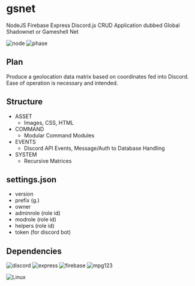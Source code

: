 # gsnet
NodeJS Firebase Express Discord.js CRUD Application dubbed Global Shadownet or Gameshell Net

![node](https://img.shields.io/badge/Node-v10.19.0-yellowgreen?logo=node.js&style=plastic)
![phase](https://img.shields.io/badge/Phase-Active%20Development-important?logo=atom&style=plastic)

## Plan
Produce a geolocation data matrix based on coordinates fed into Discord. Ease of operation is necessary and intended.

## Structure
* ASSET
  * Images, CSS, HTML
* COMMAND
  * Modular Command Modules
* EVENTS
  * Discord API Events, Message/Auth to Database Handling
* SYSTEM
  * Recursive Matrices

## settings.json
* version
* prefix (g.)
* owner
* adminrole (role id)
* modrole (role id)
* helpers (role id)
* token (for discord bot)

## Dependencies

![discord](https://img.shields.io/badge/Discord.js-From%20NPM%20v12-informational?logo=discord&style=plastic)
![express](https://img.shields.io/badge/Express-From%20NPM-informational?logo=node.js&style=plastic)
![firebase](https://img.shields.io/badge/firebase%20admin-From%20NPM-informational?logo=firebase&style=plastic)
![mpg123](https://img.shields.io/badge/mpg123-apt-informational?logo=linux&style=plastic)

![Linux](https://img.shields.io/badge/Linux%20Operating%20System-Designed%20for%20the%20GameShell-important?logo=linux&style=plastic)
